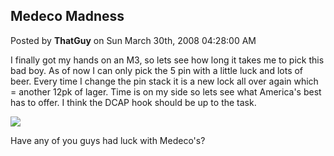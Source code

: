 ## Medeco Madness
Posted by **ThatGuy** on Sun March 30th, 2008 04:28:00 AM

I finally got my hands on an M3, so lets see how long it takes me to pick this
bad boy. As of now I can only pick the 5 pin with a little luck and lots of
beer. Every time I change the pin stack it is a new lock all over again which =
another 12pk of lager. Time is on my side so lets see what America's best has to
offer. I think the DCAP hook should be up to the task.

![](http://img156.imageshack.us/img156/3265/medeco001cb6.th.jpg)

Have any of you guys had luck with Medeco's?
